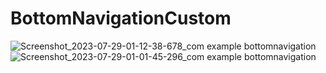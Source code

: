 # BottomNavigationCustom
![Screenshot_2023-07-29-01-12-38-678_com example bottomnavigation](https://github.com/Hanif7586/BottomNavigationCustom/assets/64450831/04a5b76c-cd7c-49e7-855b-afaf726162ba)
![Screenshot_2023-07-29-01-01-45-296_com example bottomnavigation](https://github.com/Hanif7586/BottomNavigationCustom/assets/64450831/26aa2ff5-9058-459f-bdbd-6264ebe6c699)
